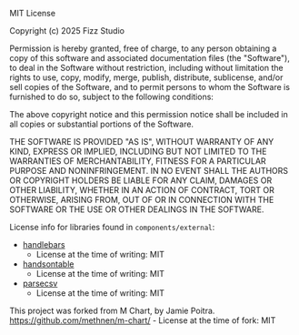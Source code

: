 MIT License

Copyright (c) 2025 Fizz Studio

Permission is hereby granted, free of charge, to any person obtaining a copy
of this software and associated documentation files (the "Software"), to deal
in the Software without restriction, including without limitation the rights
to use, copy, modify, merge, publish, distribute, sublicense, and/or sell
copies of the Software, and to permit persons to whom the Software is
furnished to do so, subject to the following conditions:

The above copyright notice and this permission notice shall be included in all
copies or substantial portions of the Software.

THE SOFTWARE IS PROVIDED "AS IS", WITHOUT WARRANTY OF ANY KIND, EXPRESS OR
IMPLIED, INCLUDING BUT NOT LIMITED TO THE WARRANTIES OF MERCHANTABILITY,
FITNESS FOR A PARTICULAR PURPOSE AND NONINFRINGEMENT. IN NO EVENT SHALL THE
AUTHORS OR COPYRIGHT HOLDERS BE LIABLE FOR ANY CLAIM, DAMAGES OR OTHER
LIABILITY, WHETHER IN AN ACTION OF CONTRACT, TORT OR OTHERWISE, ARISING FROM,
OUT OF OR IN CONNECTION WITH THE SOFTWARE OR THE USE OR OTHER DEALINGS IN THE
SOFTWARE.

License info for libraries found in `components/external`:
- [handlebars](https://github.com/wycats/handlebars.js/)
	- License at the time of writing: MIT
- [handsontable](https://github.com/handsontable/handsontable)
	- License at the time of writing: MIT
- [parsecsv](https://github.com/parsecsv/parsecsv-for-php)
	- License at the time of writing: MIT

This project was forked from M Chart, by Jamie Poitra. https://github.com/methnen/m-chart/
	- License at the time of fork: MIT